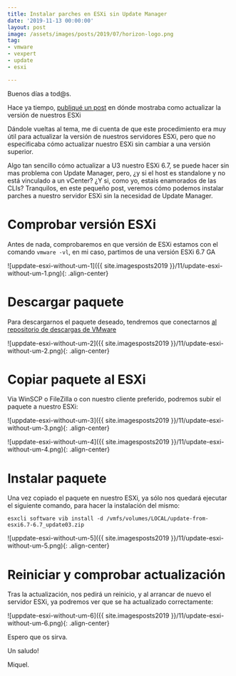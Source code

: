 ```yaml
---
title: Instalar parches en ESXi sin Update Manager
date: '2019-11-13 00:00:00'
layout: post
image: /assets/images/posts/2019/07/horizon-logo.png
tag:
- vmware
- vexpert
- update
- esxi

---
```


Buenos días a tod@s.

Hace ya tiempo, [publiqué un post](https://miquelmariano.github.io/2018/05/02/update-esxi-offline-bundle/) en dónde mostraba como actualizar la versión de nuestros ESXi

Dándole vueltas al tema, me di cuenta de que este procedimiento era muy útil para actualizar la versión de nuestros servidores ESXi, pero que no especificaba cómo actualizar nuestro ESXi sin cambiar a una versión superior.

Algo tan sencillo cómo actualizar a U3 nuestro ESXi 6.7, se puede hacer sin mas problema con Update Manager, pero, ¿y si el host es standalone y no está vinculado a un vCenter? ¿Y si, como yo, estais enamorados de las CLIs? Tranquilos, en este pequeño post, veremos cómo podemos instalar parches a nuestro servidor ESXi sin la necesidad de Update Manager.

# Comprobar versión ESXi

Antes de nada, comprobaremos en que versión de ESXi estamos con el comando `vmware -vl`, en mi caso, partimos de una versión ESXi 6.7 GA

![uppdate-esxi-without-um-1]({{ site.imagesposts2019 }}/11/update-esxi-without-um-1.png){: .align-center}

# Descargar paquete

Para descargarnos el paquete deseado, tendremos que conectarnos [al repositorio de descargas de VMware](https://my.vmware.com/group/vmware/patch#search)

![uppdate-esxi-without-um-2]({{ site.imagesposts2019 }}/11/update-esxi-without-um-2.png){: .align-center}

# Copiar paquete al ESXi

Via WinSCP o FileZilla o con nuestro cliente preferido, podremos subir el paquete a nuestro ESXi:

![uppdate-esxi-without-um-3]({{ site.imagesposts2019 }}/11/update-esxi-without-um-3.png){: .align-center}

![uppdate-esxi-without-um-4]({{ site.imagesposts2019 }}/11/update-esxi-without-um-4.png){: .align-center}

# Instalar paquete

Una vez copiado el paquete en nuestro ESXi, ya sólo nos quedará ejecutar el siguiente comando, para hacer la instalación del mismo:

```ssh
esxcli software vib install -d /vmfs/volumes/LOCAL/update-from-esxi6.7-6.7_update03.zip
```

![uppdate-esxi-without-um-5]({{ site.imagesposts2019 }}/11/update-esxi-without-um-5.png){: .align-center}

# Reiniciar y comprobar actualización

Tras la actualización, nos pedirá un reinicio, y al arrancar de nuevo el servidor ESXi, ya podremos ver que se ha actualizado correctamente:

![uppdate-esxi-without-um-6]({{ site.imagesposts2019 }}/11/update-esxi-without-um-6.png){: .align-center}

Espero que os sirva.

Un saludo!

Miquel.


